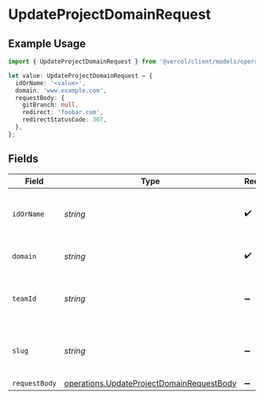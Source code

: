 # UpdateProjectDomainRequest

## Example Usage

```typescript
import { UpdateProjectDomainRequest } from '@vercel/client/models/operations';

let value: UpdateProjectDomainRequest = {
  idOrName: '<value>',
  domain: 'www.example.com',
  requestBody: {
    gitBranch: null,
    redirect: 'foobar.com',
    redirectStatusCode: 307,
  },
};
```

## Fields

| Field         | Type                                                                                                   | Required           | Description                                              | Example         |
| ------------- | ------------------------------------------------------------------------------------------------------ | ------------------ | -------------------------------------------------------- | --------------- |
| `idOrName`    | _string_                                                                                               | :heavy_check_mark: | The unique project identifier or the project name        |                 |
| `domain`      | _string_                                                                                               | :heavy_check_mark: | The project domain name                                  | www.example.com |
| `teamId`      | _string_                                                                                               | :heavy_minus_sign: | The Team identifier to perform the request on behalf of. |                 |
| `slug`        | _string_                                                                                               | :heavy_minus_sign: | The Team slug to perform the request on behalf of.       |                 |
| `requestBody` | [operations.UpdateProjectDomainRequestBody](../../models/operations/updateprojectdomainrequestbody.md) | :heavy_minus_sign: | N/A                                                      |                 |
